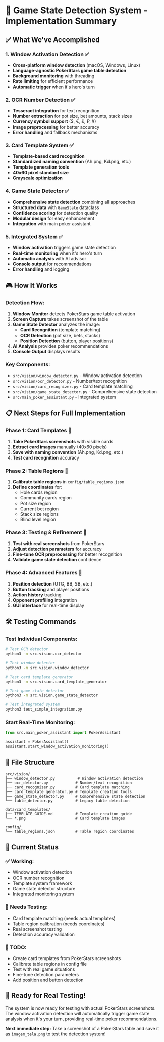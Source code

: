 # 🎯 Game State Detection System - Implementation Summary

## ✅ **What We've Accomplished**

### **1. Window Activation Detection** ✅

- **Cross-platform window detection** (macOS, Windows, Linux)
- **Language-agnostic PokerStars game table detection**
- **Background monitoring** with threading
- **Rate limiting** for efficient performance
- **Automatic trigger** when it's hero's turn

### **2. OCR Number Detection** ✅

- **Tesseract integration** for text recognition
- **Number extraction** for pot size, bet amounts, stack sizes
- **Currency symbol support** ($, €, £, ₽, ¥)
- **Image preprocessing** for better accuracy
- **Error handling** and fallback mechanisms

### **3. Card Template System** ✅

- **Template-based card recognition**
- **Standardized naming convention** (Ah.png, Kd.png, etc.)
- **Template generation tools**
- **40x60 pixel standard size**
- **Grayscale optimization**

### **4. Game State Detector** ✅

- **Comprehensive state detection** combining all approaches
- **Structured data** with `GameState` dataclass
- **Confidence scoring** for detection quality
- **Modular design** for easy enhancement
- **Integration** with main poker assistant

### **5. Integrated System** ✅

- **Window activation** triggers game state detection
- **Real-time monitoring** when it's hero's turn
- **Automatic analysis** with AI advisor
- **Console output** for recommendations
- **Error handling** and logging

## 🎮 **How It Works**

### **Detection Flow:**

1. **Window Monitor** detects PokerStars game table activation
2. **Screen Capture** takes screenshot of the table
3. **Game State Detector** analyzes the image:
   - **Card Recognition** (template matching)
   - **OCR Detection** (pot size, bets, stacks)
   - **Position Detection** (button, player positions)
4. **AI Analysis** provides poker recommendations
5. **Console Output** displays results

### **Key Components:**

- `src/vision/window_detector.py` - Window activation detection
- `src/vision/ocr_detector.py` - Number/text recognition
- `src/vision/card_recognizer.py` - Card template matching
- `src/vision/game_state_detector.py` - Comprehensive state detection
- `src/main_poker_assistant.py` - Integrated system

## 📋 **Next Steps for Full Implementation**

### **Phase 1: Card Templates** 🎴

1. **Take PokerStars screenshots** with visible cards
2. **Extract card images** manually (40x60 pixels)
3. **Save with naming convention** (Ah.png, Kd.png, etc.)
4. **Test card recognition** accuracy

### **Phase 2: Table Regions** 📐

1. **Calibrate table regions** in `config/table_regions.json`
2. **Define coordinates** for:
   - Hole cards region
   - Community cards region
   - Pot size region
   - Current bet region
   - Stack size regions
   - Blind level region

### **Phase 3: Testing & Refinement** 🧪

1. **Test with real screenshots** from PokerStars
2. **Adjust detection parameters** for accuracy
3. **Fine-tune OCR preprocessing** for better recognition
4. **Validate game state detection** confidence

### **Phase 4: Advanced Features** 🚀

1. **Position detection** (UTG, BB, SB, etc.)
2. **Button tracking** and player positions
3. **Action history** tracking
4. **Opponent profiling** integration
5. **GUI interface** for real-time display

## 🛠 **Testing Commands**

### **Test Individual Components:**

```bash
# Test OCR detector
python3 -m src.vision.ocr_detector

# Test window detector
python3 -m src.vision.window_detector

# Test card template generator
python3 -m src.vision.card_template_generator

# Test game state detector
python3 -m src.vision.game_state_detector

# Test integrated system
python3 test_simple_integration.py
```

### **Start Real-Time Monitoring:**

```python
from src.main_poker_assistant import PokerAssistant

assistant = PokerAssistant()
assistant.start_window_activation_monitoring()
```

## 📁 **File Structure**

```
src/vision/
├── window_detector.py          # Window activation detection
├── ocr_detector.py            # Number/text recognition
├── card_recognizer.py         # Card template matching
├── card_template_generator.py # Template creation tools
├── game_state_detector.py     # Comprehensive state detection
└── table_detector.py          # Legacy table detection

data/card_templates/
├── TEMPLATE_GUIDE.md          # Template creation guide
└── *.png                      # Card template images

config/
└── table_regions.json         # Table region coordinates
```

## 🎯 **Current Status**

### **✅ Working:**

- Window activation detection
- OCR number recognition
- Template system framework
- Game state detector structure
- Integrated monitoring system

### **🔄 Needs Testing:**

- Card template matching (needs actual templates)
- Table region calibration (needs coordinates)
- Real screenshot testing
- Detection accuracy validation

### **📝 TODO:**

- Create card templates from PokerStars screenshots
- Calibrate table regions in config file
- Test with real game situations
- Fine-tune detection parameters
- Add position and button detection

## 🚀 **Ready for Real Testing!**

The system is now ready for testing with actual PokerStars screenshots. The window activation detection will automatically trigger game state analysis when it's your turn, providing real-time poker recommendations.

**Next immediate step:** Take a screenshot of a PokerStars table and save it as `imagem_tela.png` to test the detection system!
